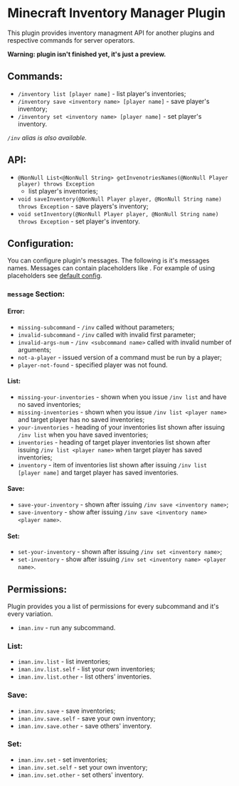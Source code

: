 # Minecraft Inventory Manager Plugin

This plugin provides inventory managment API for
another plugins and respective commands for server operators.

**Warning: plugin isn't finished yet, it's just a preview.**

## Commands:
- `/inventory list [player name]` - list player's inventories;
- `/inventory save <inventory name> [player name]` - save player's inventory;
- `/inventory set <inventory name> [player name]` - set player's inventory.

*`/inv` alias is also available.*

## API:
- `@NonNull List<@NonNull String> getInvenotriesNames(@NonNull Player player) throws Exception`
  - list player's inventories;
- `void saveInventory(@NonNull Player player, @NonNull String name) throws Exception` - save
  players's inventory;
- `void setInventory(@NonNull Player player, @NonNull String name) throws Exception` - set
  player's inventory.

## Configuration:

You can configure plugin's messages.
The following is it's messages names.
Messages can contain placeholders like <player>.
For example of using placeholders see [default config](src/main/resources/config.yml).

### `message` Section:

#### Error:
- `missing-subcommand` - `/inv` called without parameters;
- `invalid-subcommand` - `/inv` called with invalid first parameter;
- `invalid-args-num` - `/inv <subcommand name>` called with invalid number of arguments;
- `not-a-player` - issued version of a command must be run by a player;
- `player-not-found` - specified player was not found.

#### List:
- `missing-your-inventories` - shown when you issue `/inv list` and have no saved inventories;
- `missing-inventories` - shown when you issue `/inv list <player name>` and target player has no
  saved inventories;
- `your-inventories` - heading of your inventories list shown after issuing `/inv list` when
  you have saved inventories;
- `inventories` - heading of target player inventories list shown after issuing
  `/inv list <player name>` when target player has saved inventories;
- `inventory` - item of inventories list shown after issuing `/inv list [player name]` and target
  player has saved inventories.

#### Save:
- `save-your-inventory` - shown after issuing `/inv save <inventory name>`;
- `save-inventory` - show after issuing `/inv save <inventory name> <player name>`.

#### Set:
- `set-your-inventory` - shown after issuing `/inv set <inventory name>`;
- `set-inventory` - show after issuing `/inv set <inventory name> <player name>`.

## Permissions:

Plugin provides you a list of permissions for every subcommand and it's every variation.

- `iman.inv` - run any subcommand.

### List:
- `iman.inv.list` - list inventories;
- `iman.inv.list.self` - list your own inventories;
- `iman.inv.list.other` - list others' inventories.

### Save:
- `iman.inv.save` - save inventories;
- `iman.inv.save.self` - save your own inventory;
- `iman.inv.save.other` - save others' inventory.

### Set:
- `iman.inv.set` - set inventories;
- `iman.inv.set.self` - set your own inventory;
- `iman.inv.set.other` - set others' inventory.
